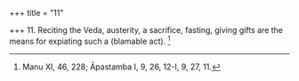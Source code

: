 +++
title = "11"

+++
11. Reciting the Veda, austerity, a sacrifice, fasting, giving gifts are the means for expiating such a (blamable act). [^10] 


[^10]:  Manu XI, 46, 228; Āpastamba I, 9, 26, 12-I, 9, 27, 11.
